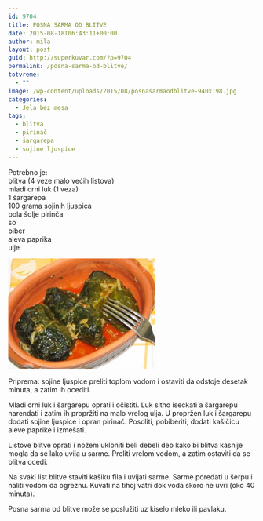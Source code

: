 ```yaml
---
id: 9704
title: POSNA SARMA OD BLITVE
date: 2015-08-18T06:43:11+00:00
author: mila
layout: post
guid: http://superkuvar.com/?p=9704
permalink: /posna-sarma-od-blitve/
totvreme:
  - ""
image: /wp-content/uploads/2015/08/posnasarmaodblitve-940x198.jpg
categories:
  - Jela bez mesa
tags:
  - blitva
  - pirinač
  - šargarepa
  - sojine ljuspice
---
```

Potrebno je:  
blitva (4 veze malo većih listova)  
mladi crni luk (1 veza)  
1 šargarepa  
100 grama sojinih ljuspica  
pola šolje pirinča  
so  
biber  
aleva paprika  
ulje

[<img class="alignnone size-medium wp-image-9705" src="/wp-content/uploads/2015/08/posnasarmaodblitve-300x225.jpg" alt="posnasarmaodblitve" width="300" height="225" />](/wp-content/uploads/2015/08/posnasarmaodblitve-e1439879595600.jpg)

Priprema: sojine ljuspice preliti toplom vodom i ostaviti da odstoje desetak minuta, a zatim ih ocediti.

Mladi crni luk i šargarepu oprati i očistiti. Luk sitno iseckati a šargarepu narendati i zatim ih propržiti na malo vrelog ulja. U propržen luk i šargarepu dodati sojine ljuspice i opran pirinač. Posoliti, pobiberiti, dodati kašičicu aleve paprike i izmešati.

Listove blitve oprati i nožem ukloniti beli debeli deo kako bi blitva kasnije mogla da se lako uvija u sarme. Preliti vrelom vodom, a zatim ostaviti da se blitva ocedi.

Na svaki list blitve staviti kašiku fila i uvijati sarme. Sarme poređati u šerpu i naliti vodom da ogreznu. Kuvati na tihoj vatri dok voda skoro ne uvri (oko 40 minuta).

Posna sarma od blitve može se poslužiti uz kiselo mleko ili pavlaku.